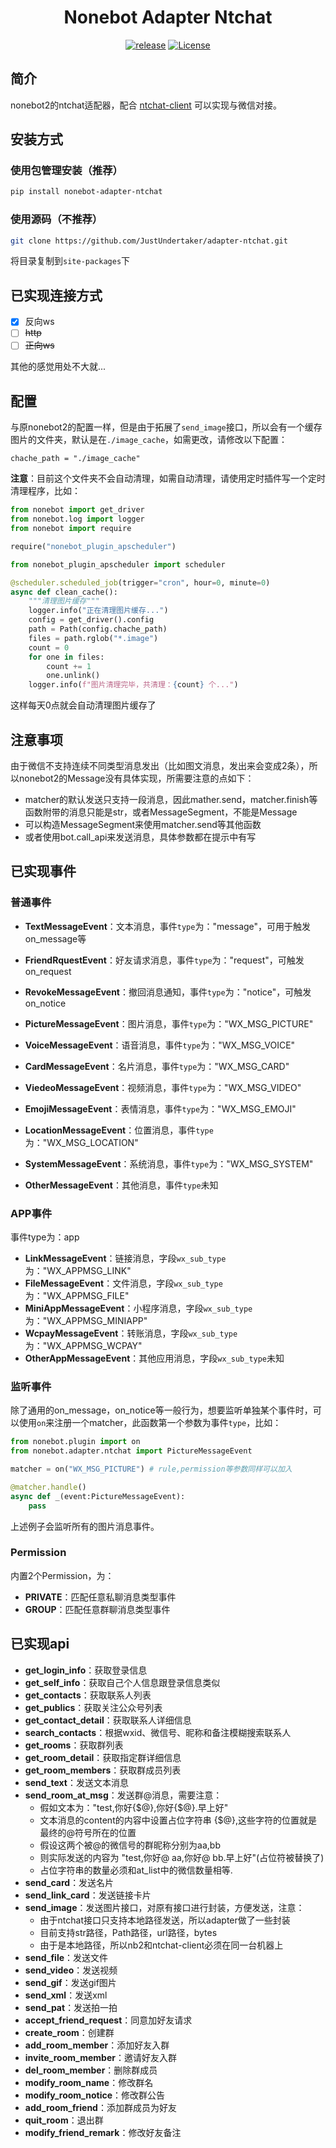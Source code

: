 <h1 align="center">Nonebot Adapter Ntchat</h1>

<p align="center">
    <a href="https://github.com/JustUndertaker/ntchat-client/releases"><img src="https://img.shields.io/badge/release-0.1.0-blue.svg?" alt="release"></a>
    <a href="https://opensource.org/licenses/MIT"><img src="https://img.shields.io/badge/License-MIT-brightgreen.svg?" alt="License"></a>
</p>

## 简介

nonebot2的ntchat适配器，配合 [ntchat-client](https://github.com/JustUndertaker/ntchat-client) 可以实现与微信对接。

## 安装方式

### 使用包管理安装（推荐）

```bash
pip install nonebot-adapter-ntchat
```

### 使用源码（不推荐）

```bash	
git clone https://github.com/JustUndertaker/adapter-ntchat.git
```

将目录复制到`site-packages`下

## 已实现连接方式

- [x] 反向ws
- [ ] ~~http~~
- [ ] ~~正向ws~~

其他的感觉用处不大就...

## 配置

与原nonebot2的配置一样，但是由于拓展了`send_image`接口，所以会有一个缓存图片的文件夹，默认是在`./image_cache`，如需更改，请修改以下配置：

```dotenv
chache_path = "./image_cache"
```

**注意**：目前这个文件夹不会自动清理，如需自动清理，请使用定时插件写一个定时清理程序，比如：

```py
from nonebot import get_driver
from nonebot.log import logger
from nonebot import require

require("nonebot_plugin_apscheduler")

from nonebot_plugin_apscheduler import scheduler

@scheduler.scheduled_job(trigger="cron", hour=0, minute=0)
async def clean_cache():
    """清理图片缓存"""
    logger.info("正在清理图片缓存...")
    config = get_driver().config
    path = Path(config.chache_path)
    files = path.rglob("*.image")
    count = 0
    for one in files:
        count += 1
        one.unlink()
    logger.info(f"图片清理完毕，共清理：{count} 个...")
```

这样每天0点就会自动清理图片缓存了

## 注意事项

由于微信不支持连续不同类型消息发出（比如图文消息，发出来会变成2条），所以nonebot2的Message没有具体实现，所需要注意的点如下：

- matcher的默认发送只支持一段消息，因此mather.send，matcher.finish等函数附带的消息只能是str，或者MessageSegment，不能是Message
- 可以构造MessageSegment来使用matcher.send等其他函数
- 或者使用bot.call_api来发送消息，具体参数都在提示中有写

## 已实现事件

### 普通事件

- **TextMessageEvent**：文本消息，事件`type`为："message"，可用于触发on_message等
- **FriendRquestEvent**：好友请求消息，事件`type`为："request"，可触发on_request
- **RevokeMessageEvent**：撤回消息通知，事件`type`为："notice"，可触发on_notice

- **PictureMessageEvent**：图片消息，事件`type`为："WX_MSG_PICTURE"
- **VoiceMessageEvent**：语音消息，事件`type`为："WX_MSG_VOICE"
- **CardMessageEvent**：名片消息，事件`type`为："WX_MSG_CARD"
- **ViedeoMessageEvent**：视频消息，事件`type`为："WX_MSG_VIDEO"
- **EmojiMessageEvent**：表情消息，事件`type`为："WX_MSG_EMOJI"
- **LocationMessageEvent**：位置消息，事件`type`为："WX_MSG_LOCATION"
- **SystemMessageEvent**：系统消息，事件`type`为："WX_MSG_SYSTEM"
- **OtherMessageEvent**：其他消息，事件`type`未知

### APP事件

事件type为：app

- **LinkMessageEvent**：链接消息，字段`wx_sub_type`为："WX_APPMSG_LINK"
- **FileMessageEvent**：文件消息，字段`wx_sub_type`为："WX_APPMSG_FILE"
- **MiniAppMessageEvent**：小程序消息，字段`wx_sub_type`为："WX_APPMSG_MINIAPP"
- **WcpayMessageEvent**：转账消息，字段`wx_sub_type`为："WX_APPMSG_WCPAY"
- **OtherAppMessageEvent**：其他应用消息，字段`wx_sub_type`未知

### 监听事件

除了通用的on_message，on_notice等一般行为，想要监听单独某个事件时，可以使用`on`来注册一个matcher，此函数第一个参数为事件`type`，比如：

```python
from nonebot.plugin import on
from nonebot.adapter.ntchat import PictureMessageEvent

matcher = on("WX_MSG_PICTURE") # rule,permission等参数同样可以加入

@matcher.handle()
async def _(event:PictureMessageEvent):
    pass
```

上述例子会监听所有的图片消息事件。

### Permission

内置2个Permission，为：

- **PRIVATE**：匹配任意私聊消息类型事件
- **GROUP**：匹配任意群聊消息类型事件

## 已实现api

- **get_login_info**：获取登录信息
- **get_self_info**：获取自己个人信息跟登录信息类似
- **get_contacts**：获取联系人列表
- **get_publics**：获取关注公众号列表
- **get_contact_detail**：获取联系人详细信息
- **search_contacts**：根据wxid、微信号、昵称和备注模糊搜索联系人
- **get_rooms**：获取群列表
- **get_room_detail**：获取指定群详细信息
- **get_room_members**：获取群成员列表
- **send_text**：发送文本消息
- **send_room_at_msg**：发送群@消息，需要注意：
  - 假如文本为："test,你好{$@},你好{$@}.早上好"
  - 文本消息的content的内容中设置占位字符串 {$@},这些字符的位置就是最终的@符号所在的位置
  - 假设这两个被@的微信号的群昵称分别为aa,bb
  - 则实际发送的内容为 "test,你好@ aa,你好@ bb.早上好"(占位符被替换了)
  - 占位字符串的数量必须和at_list中的微信数量相等.
- **send_card**：发送名片
- **send_link_card**：发送链接卡片
- **send_image**：发送图片接口，对原有接口进行封装，方便发送，注意：
  - 由于ntchat接口只支持本地路径发送，所以adapter做了一些封装
  - 目前支持str路径，Path路径，url路径，bytes
  - 由于是本地路径，所以nb2和ntchat-client必须在同一台机器上
- **send_file**：发送文件
- **send_video**：发送视频
- **send_gif**：发送gif图片
- **send_xml**：发送xml
- **send_pat**：发送拍一拍
- **accept_friend_request**：同意加好友请求
- **create_room**：创建群
- **add_room_member**：添加好友入群
- **invite_room_member**：邀请好友入群
- **del_room_member**：删除群成员
- **modify_room_name**：修改群名
- **modify_room_notice**：修改群公告
- **add_room_friend**：添加群成员为好友
- **quit_room**：退出群
- **modify_friend_remark**：修改好友备注

